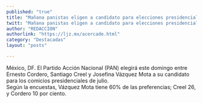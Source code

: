```yaml
---
published: "true"
title: "Mañana panistas eligen a candidato para elecciones presidenciales de julio"
twitt: "Mañana panistas eligen a candidato para elecciones presidenciales de julio"
author: "REDACCION"
authorlink: "https://ljz.mx/acercade.html"
category: "Destacadas"
layout: "posts"

---
```




México, DF. El Partido Acción Nacional (PAN) elegirá este domingo entre Ernesto Cordero, Santiago Creel y Josefina Vázquez Mota a su candidato para los comicios presidenciales de julio.  
  Según la encuestas, Vázquez Mota tiene 60% de las preferencias; Creel 26, y Cordero 10 por ciento.


